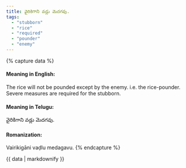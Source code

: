 ```yaml
---
title: వైరికిగాని వడ్లు మెదగవు.
tags:
  - "stubborn"
  - "rice"
  - "required"
  - "pounder"
  - "enemy"
---
```


{% capture data %}
#### Meaning in English:
The rice will not be pounded except by the enemy.
i.e. the rice-pounder.
Severe measures are required for the stubborn.

#### Meaning in Telugu:
వైరికిగాని వడ్లు మెదగవు.

#### Romanization:
Vairikigāni vaḍlu medagavu.
{% endcapture %}

{{ data | markdownify }}

